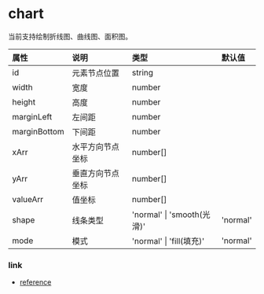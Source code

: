 # chart

当前支持绘制折线图、曲线图、面积图。

| 属性         | 说明             | 类型                       | 默认值   |
| :----------- | :--------------- | :------------------------- | :------- |
| id           | 元素节点位置     | string                     |          |
| width        | 宽度             | number                     |          |
| height       | 高度             | number                     |          |
| marginLeft   | 左间距           | number                     |          |
| marginBottom | 下间距           | number                     |          |
| xArr         | 水平方向节点坐标 | number[]                   |          |
| yArr         | 垂直方向节点坐标 | number[]                   |          |
| valueArr     | 值坐标           | number[]                   |          |
| shape        | 线条类型         | 'normal' \| 'smooth(光滑)' | 'normal' |
| mode         | 模式             | 'normal' \| 'fill(填充)'   | 'normal' |

### link

* [reference](https://juejin.cn/post/6950684708443258894#heading-26)